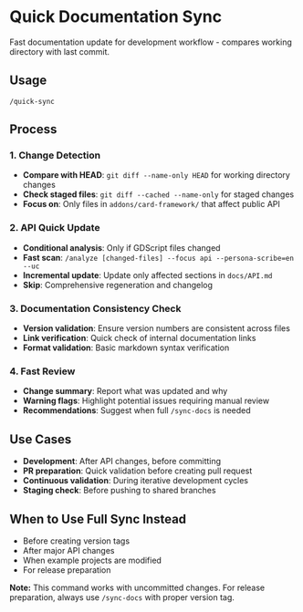 # Quick Documentation Sync

Fast documentation update for development workflow - compares working directory with last commit.

## Usage
```
/quick-sync
```

## Process

### 1. Change Detection
- **Compare with HEAD**: `git diff --name-only HEAD` for working directory changes
- **Check staged files**: `git diff --cached --name-only` for staged changes
- **Focus on**: Only files in `addons/card-framework/` that affect public API

### 2. API Quick Update
- **Conditional analysis**: Only if GDScript files changed
- **Fast scan**: `/analyze [changed-files] --focus api --persona-scribe=en --uc`
- **Incremental update**: Update only affected sections in `docs/API.md`
- **Skip**: Comprehensive regeneration and changelog

### 3. Documentation Consistency Check
- **Version validation**: Ensure version numbers are consistent across files
- **Link verification**: Quick check of internal documentation links
- **Format validation**: Basic markdown syntax verification

### 4. Fast Review
- **Change summary**: Report what was updated and why
- **Warning flags**: Highlight potential issues requiring manual review
- **Recommendations**: Suggest when full `/sync-docs` is needed

## Use Cases
- **Development**: After API changes, before committing
- **PR preparation**: Quick validation before creating pull request
- **Continuous validation**: During iterative development cycles
- **Staging check**: Before pushing to shared branches

## When to Use Full Sync Instead
- Before creating version tags
- After major API changes
- When example projects are modified
- For release preparation

**Note:** This command works with uncommitted changes. For release preparation, always use `/sync-docs` with proper version tag.